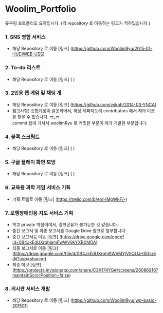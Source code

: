 # Woolim_Portfolio
류우림 포트폴리오 요약입니다. (각 repository 로 이동하는 링크가 적혀있습니다.)

### 1. SNS 명함 서비스
- 해당 Repository 로 이동 [링크] (https://github.com/WoolimRyu/2015-01-HUDIWEB-USS)


### 2. To-do 리스트
- 해당 Repository 로 이동 [링크] ( )


### 3. 2인용 웹 게임 및 채팅 개
- 해당 Repository 로 이동 [링크] (https://github.com/yskoh/2014-03-YNCA)
- 참고사항) 깃헙계정이 잘못되어서, 해당 레파지토리 contributors 에서 저의 이름을 찾을 수 없습니다. ㅠ_ㅠ <br> commit 탭에 가셔서 woolimRyu 로 커밋한 부분이 제가 개발한 부분입니다.


### 4. 블록 스크립트
- 해당 Repository 로 이동 [링크] ( )


### 5. 구글 플레이 화면 모방
- 해당 Repository 로 이동 [링크] ( )


### 6. 교육용 과학 게임 서비스 기획
- 기획 트렐로 이동 [링크] (https://trello.com/b/emHMgWkF/-)


### 7. 보행장애인용 지도 서비스 기획
- 학교 private 계정이여서, 링크공유가 불가능한 것 같습니다.
- 중간 보고서 및 최종 보고서를 Google Drive 링크로 첨부합니다.
- 중간 보고서로 이동 [링크] (https://drive.google.com/open?id=0B4JkEdUXrqhIamFwWV9kYXB0MDA)
- 최종 보고서로 이동 [링크] (https://drive.google.com/file/d/0B4JkEdUXrqhISWhMYjVhQUJHSGc/edit?usp=sharing)
- 최종 데모 [링크] (https://projects.invisionapp.com/share/C3X174YG#/screens/26086916?maintainScrollPosition=false)

### 8. 게시판 서비스 개발
- 해당 Repository 로 이동 [링크] (https://github.com/WoolimRyu/jwp-basic-201501)
